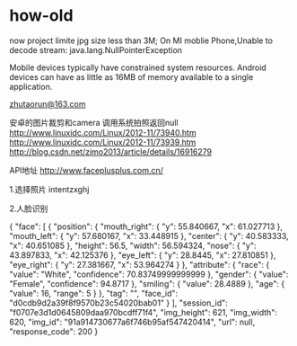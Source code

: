 # how-old
now project limite jpg size less than 3M;
On MI moblie Phone,Unable to decode stream: java.lang.NullPointerException

Mobile devices typically have constrained system resources.
Android devices can have as little as 16MB of memory available to a single application.

zhutaorun@163.com

安卓的图片裁剪和camera 调用系统拍照返回null
http://www.linuxidc.com/Linux/2012-11/73940.htm
http://www.linuxidc.com/Linux/2012-11/73939.htm
http://blog.csdn.net/zimo2013/article/details/16916279

API地址
http://www.faceplusplus.com.cn/

1.选择照片
intentzxghj

2.人脸识别

{
    "face": [
        {
            "position": {
                "mouth_right": {
                    "y": 55.840667,
                    "x": 61.027713
                },
                "mouth_left": {
                    "y": 57.680167,
                    "x": 33.448915
                },
                "center": {
                    "y": 40.583333,
                    "x": 40.651085
                },
                "height": 56.5,
                "width": 56.594324,
                "nose": {
                    "y": 43.897833,
                    "x": 42.125376
                },
                "eye_left": {
                    "y": 28.8445,
                    "x": 27.810851
                },
                "eye_right": {
                    "y": 27.381667,
                    "x": 53.964274
                }
            },
            "attribute": {
                "race": {
                    "value": "White",
                    "confidence": 70.83749999999999
                },
                "gender": {
                    "value": "Female",
                    "confidence": 94.8717
                },
                "smiling": {
                    "value": 28.4889
                },
                "age": {
                    "value": 16,
                    "range": 5
                }
            },
            "tag": "",
            "face_id": "d0cdb9d2a39f8f9570b23c54020bab01"
        }
    ],
    "session_id": "f0707e3d1d0645809daa970bcdff71f4",
    "img_height": 621,
    "img_width": 620,
    "img_id": "91a914730677a6f746b95af547420414",
    "url": null,
    "response_code": 200
}
